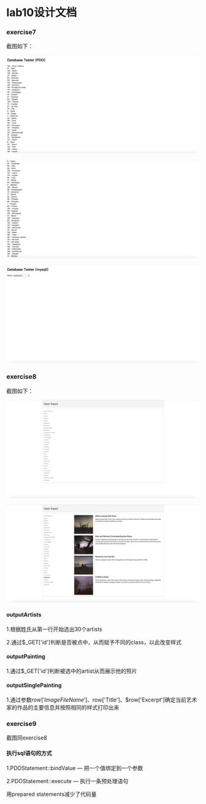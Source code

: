 # lab10设计文档

### exercise7

截图如下：

![sample](screenshots/exe7_pdo_1.png)

![sample](screenshots/exe7_pdo_2.png)

![sample](screenshots/exe7_mysqli.png)


### exercise8

截图如下：

![sample](screenshots/exe8_1.png)

![sample](screenshots/exe8_2.png)


#### outputArtists

1.根据姓氏从第一行开始选出30个artists

2.通过$_GET['id']判断是否被点中，从而赋予不同的class，以此改变样式


#### outputPainting

1.通过$_GET['id']判断被选中的artist从而展示他的照片


#### outputSinglePainting

1.通过参数$row['ImageFileName']、$row['Title']、$row['Excerpt']确定当前艺术家的作品的主要信息并按照相同的样式打印出来


### exercise9

截图同exercise8

#### 执行sql语句的方式

1.PDOStatement::bindValue — 把一个值绑定到一个参数

2.PDOStatement::execute — 执行一条预处理语句

用prepared statements减少了代码量



